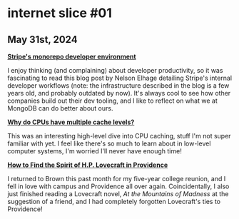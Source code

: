 # internet slice #01
## May 31st, 2024

**[Stripe's monorepo developer environment](https://blog.nelhage.com/post/stripe-dev-environment/)**

I enjoy thinking (and complaining) about developer productivity, so it was fascinating to read this blog post by Nelson Elhage detailing Stripe's internal developer workflows (note: the infrastructure described in the blog is a few years old, and probably outdated by now). It's always cool to see how other companies build out their dev tooling, and I like to reflect on what we at MongoDB can do better about ours.

**[Why do CPUs have multiple cache levels?](https://fgiesen.wordpress.com/2016/08/07/why-do-cpus-have-multiple-cache-levels/)**

This was an interesting high-level dive into CPU caching, stuff I'm not super familiar with yet. I feel like there's so much to learn about in low-level computer systems, I'm worried I'll never have enough time!

**[How to Find the Spirit of H.P. Lovecraft in Providence](https://www.nytimes.com/2016/08/14/travel/hp-lovecraft-providence.html)**

I returned to Brown this past month for my five-year college reunion, and I fell in love with campus and Providence all over again. Coincidentally, I also just finished reading a Lovecraft novel, *At the Mountains of Madness* at the suggestion of a friend, and I had completely forgotten Lovecraft's ties to Providence!